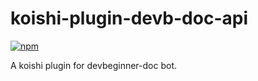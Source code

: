 # koishi-plugin-devb-doc-api

[![npm](https://img.shields.io/npm/v/koishi-plugin-devb-doc-api?style=flat-square)](https://www.npmjs.com/package/koishi-plugin-devb-doc-api)

A koishi plugin for devbeginner-doc bot.
